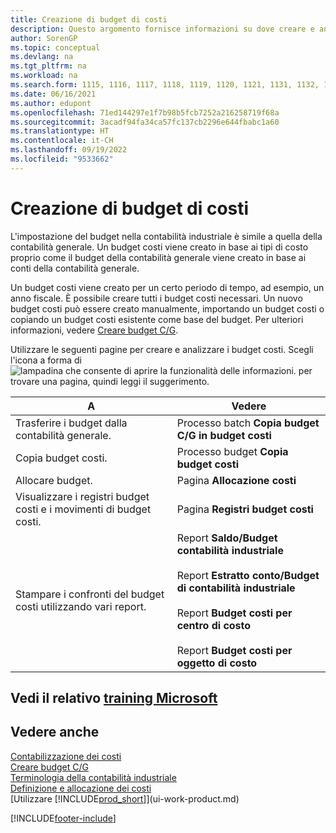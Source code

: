 ```yaml
---
title: Creazione di budget di costi
description: Questo argomento fornisce informazioni su dove creare e analizzare budget costi. L'impostazione del budget nella contabilità industriale è simile a quella della contabilità generale.
author: SorenGP
ms.topic: conceptual
ms.devlang: na
ms.tgt_pltfrm: na
ms.workload: na
ms.search.form: 1115, 1116, 1117, 1118, 1119, 1120, 1121, 1131, 1132, 1133
ms.date: 06/16/2021
ms.author: edupont
ms.openlocfilehash: 71ed144297e1f7b98b5fcb7252a216258719f68a
ms.sourcegitcommit: 3acadf94fa34ca57fc137cb2296e644fbabc1a60
ms.translationtype: HT
ms.contentlocale: it-CH
ms.lasthandoff: 09/19/2022
ms.locfileid: "9533662"
---
```

# <a name="creating-cost-budgets"></a>Creazione di budget di costi

L'impostazione del budget nella contabilità industriale è simile a quella della contabilità generale. Un budget costi viene creato in base ai tipi di costo proprio come il budget della contabilità generale viene creato in base ai conti della contabilità generale.  

Un budget costi viene creato per un certo periodo di tempo, ad esempio, un anno fiscale. È possibile creare tutti i budget costi necessari. Un nuovo budget costi può essere creato manualmente, importando un budget costi o copiando un budget costi esistente come base del budget. Per ulteriori informazioni, vedere [Creare budget C/G](finance-how-create-budgets.md).

Utilizzare le seguenti pagine per creare e analizzare i budget costi. Scegli l'icona a forma di ![lampadina che consente di aprire la funzionalità delle informazioni.](media/ui-search/search_small.png "Dimmi cosa vuoi fare") per trovare una pagina, quindi leggi il suggerimento.

|A|Vedere|  
|--------|---------|  
|Trasferire i budget dalla contabilità generale.|Processo batch **Copia budget C/G in budget costi**|  
|Copia budget costi.|Processo budget **Copia budget costi**|  
|Allocare budget.|Pagina **Allocazione costi**|  
|Visualizzare i registri budget costi e i movimenti di budget costi.|Pagina **Registri budget costi**|  
|Stampare i confronti del budget costi utilizzando vari report.|Report **Saldo/Budget contabilità industriale**<br /><br /> Report **Estratto conto/Budget di contabilità industriale**<br /><br /> Report **Budget costi per centro di costo**<br /><br /> Report **Budget costi per oggetto di costo**|  

## <a name="see-related-microsoft-training"></a>Vedi il relativo [training Microsoft](/training/modules/cost-accounting-reports-dynamics-365-business-central/)

## <a name="see-also"></a>Vedere anche

[Contabilizzazione dei costi](finance-manage-cost-accounting.md)  
[Creare budget C/G](finance-how-create-budgets.md)  
[Terminologia della contabilità industriale](finance-terminology-in-cost-accounting.md)  
[Definizione e allocazione dei costi](finance-define-and-allocate-costs.md)  
[Utilizzare [!INCLUDE[prod_short](includes/prod_short.md)]](ui-work-product.md)


[!INCLUDE[footer-include](includes/footer-banner.md)]
